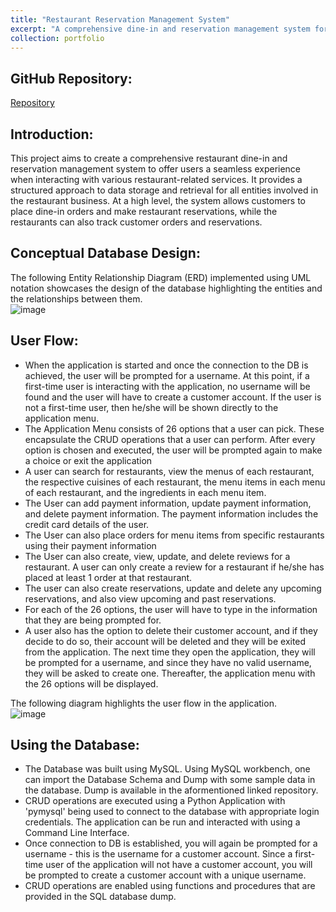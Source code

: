 ```yaml
---
title: "Restaurant Reservation Management System"
excerpt: "A comprehensive dine-in and reservation management system for restaurants that provides a structured approach to data storage and retrieval for all entities involved in the restaurant business."
collection: portfolio
---
```



## GitHub Repository:
[Repository](https://github.com/sameerprasadkoppolu/Restaurant-Reservation-Management-System)  


## Introduction:
This project aims to create a comprehensive restaurant dine-in and reservation management system to offer users a seamless experience when interacting with various restaurant-related services. It provides a structured approach to data storage and retrieval for all entities involved in the restaurant business. At a high level, the system allows customers to place dine-in orders and make restaurant reservations, while the restaurants can also track customer orders and reservations.


## Conceptual Database Design:
The following Entity Relationship Diagram (ERD) implemented using UML notation showcases the design of the database highlighting the entities and the relationships between them.  
![image](https://github.com/sameerprasadkoppolu/portfolio/assets/40263744/2838e69f-a3b6-41dd-8c2e-b6cb56ed59aa)  


## User Flow:
* When the application is started and once the connection to the DB is achieved, the user will be prompted for a username. At this point, if a first-time user is interacting with the application, no username will be found and the user will have to create a customer account. If the user is not a first-time user, then he/she will be shown directly to the application menu.
* The Application Menu consists of 26 options that a user can pick. These encapsulate the CRUD operations that a user can perform. After every option is chosen and executed, the user will be prompted again to make a choice or exit the application
* A user can search for restaurants, view the menus of each restaurant, the respective cuisines of each restaurant, the menu items in each menu of each restaurant, and the ingredients in each menu item.
* The User can add payment information, update payment information, and delete payment information. The payment information includes the credit card details of the user.
* The User can also place orders for menu items from specific restaurants using their payment information
* The User can also create, view, update, and delete reviews for a restaurant. A user can only create a review for a restaurant if he/she has placed at least 1 order at that restaurant.
* The user can also create reservations, update and delete any upcoming reservations, and also view upcoming and past reservations.
* For each of the 26 options, the user will have to type in the information that they are being prompted for.
* A user also has the option to delete their customer account, and if they decide to do so, their account will be deleted and they will be exited from the application. The next time they open the application, they will be prompted for a username, and since they have no valid username, they will be asked to create one. Thereafter, the application menu with the 26 options will be displayed.

The following diagram highlights the user flow in the application.  
![image](https://github.com/sameerprasadkoppolu/portfolio/assets/40263744/fa097a87-4809-4d6f-bbca-7d9e7406422e)


## Using the Database:
* The Database was built using MySQL. Using MySQL workbench, one can import the Database Schema and Dump with some sample data in the database. Dump is available in the aformentioned linked repository.
* CRUD operations are executed using a Python Application with 'pymysql' being used to connect to the database with appropriate login credentials. The application can be run and interacted with using a Command Line Interface.
* Once connection to DB is established, you will again be prompted for a username - this is the username for a customer account. Since a first-time user of the application will not have a customer account, you will be prompted to create a customer account with a unique username.
* CRUD operations are enabled using functions and procedures that are provided in the SQL database dump.
